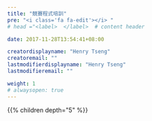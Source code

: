 ```yaml
---
title: "競賽程式培訓"
pre: "<i class='fa fa-edit'></i> "
# head ="<label>  </label>  # content header

date: 2017-11-28T13:54:41+08:00

creatordisplayname: "Henry Tseng"
creatoremail: ""
lastmodifierdisplayname: "Henry Tseng"
lastmodifieremail: ""

weight: 1
# alwaysopen: true
---
```


{{% children depth="5" %}}